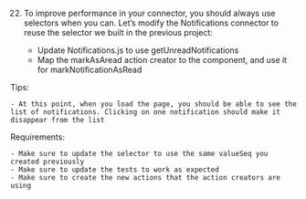 22. To improve performance in your connector, you should always use selectors when you can. Let’s modify the Notifications connector to reuse the selector we built in the previous project:

	- Update Notifications.js to use getUnreadNotifications
	- Map the markAsAread action creator to the component, and use it for markNotificationAsRead

Tips:

	- At this point, when you load the page, you should be able to see the list of notifications. Clicking on one notification should make it disappear from the list

Requirements:

	- Make sure to update the selector to use the same valueSeq you created previously
	- Make sure to update the tests to work as expected
	- Make sure to create the new actions that the action creators are using
